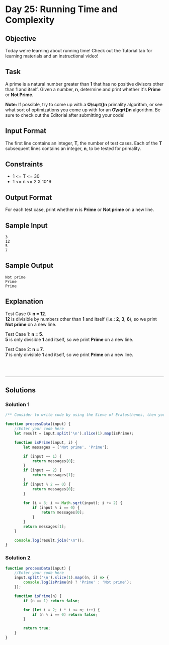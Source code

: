 # Day 25: Running Time and Complexity
## Objective

Today we're learning about running time! Check out the Tutorial tab for learning materials and an instructional video!


## Task

A prime is a natural number greater than **1** that has no positive divisors other than **1** and itself. Given a number, **n**, determine and print whether it's **Prime** or **Not Prime**.

**Note:** If possible, try to come up with a **O\sqrt()n** primality algorithm, or see what sort of optimizations you come up with for an **O\sqrt()n** algorithm. Be sure to check out the Editorial after submitting your code!


## Input Format

The first line contains an integer, **T**, the number of test cases. 
Each of the **T** subsequent lines contains an integer, **n**, to be tested for primality.


## Constraints

- 1 <= T <= 30
- 1 <= n <= 2 X 10^9


## Output Format

For each test case, print whether **n** is **Prime** or **Not prime** on a new line.


## Sample Input

```
3
12
5
7
```

## Sample Output

```
Not prime
Prime
Prime
```


## Explanation

Test Case 0: **n = 12**. <br/>
**12** is divisible by numbers other than **1** and itself (i.e.: **2**, **3**, **6**), so we print **Not prime** on a new line.

Test Case 1: **n = 5**. <br/>
**5** is only divisible **1** and itself, so we print **Prime** on a new line.

Test Case 2: **n = 7**. <br/>
**7** is only divisible **1** and itself, so we print **Prime** on a new line.

<br/>
<br/>

---

## Solutions

### Solution 1

```javascript
/** Consider to write code by using the Sieve of Eratosthenes, then you can make a optimization code **/

function processData(input) {
    //Enter your code here
    let result = input.split('\n').slice(1).map(isPrime);

    function isPrime(input, i) {
        let messages = ['Not prime', 'Prime'];

        if (input == 1) { 
            return messages[0];
        }
        if (input == 2) {
            return messages[1];
        }
        if (input % 2 == 0) {
            return messages[0];
        } 
        
        for (i = 3; i <= Math.sqrt(input); i += 2) {
            if (input % i == 0) { 
                return messages[0];
            }
        } 
        return messages[1];
    }

    console.log(result.join("\n"));
} 
```

### Solution 2

```javascript
function processData(input) {
    //Enter your code here
    input.split('\n').slice(1).map((n, i) => {
        console.log(isPrime(n) ? 'Prime' : 'Not prime');
    });

    function isPrime(n) {
        if (n == 1) return false;

        for (let i = 2; i * i <= n; i++) {
            if (n % i == 0) return false;
        }

        return true;
    }
} 
```